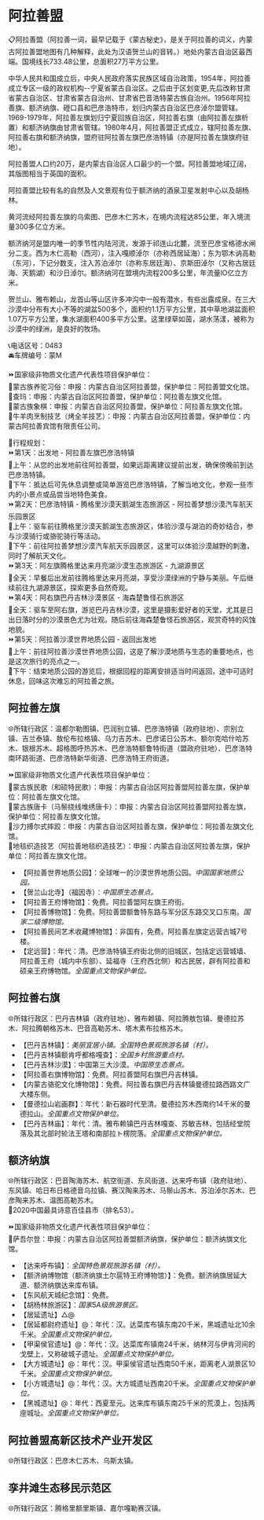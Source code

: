 # 阿拉善盟  

📋阿拉善盟（阿拉善一词，最早记载于《蒙古秘史》，是关于阿拉善的词义，内蒙古阿拉善盟地图有几种解释，此处为汉语贺兰山的音转。）地处内蒙古自治区最西端。国境线长733.48公里，总面积27万平方公里。  
  
中华人民共和国成立后，中央人民政府落实民族区域自治政策，1954年，阿拉善成立专区一级的政权机构--宁夏省蒙古自治区。之后由于区划变更,先后改称甘肃省蒙古自治区、甘肃省蒙古自治州、甘肃省巴音浩特蒙古族自治州。1956年阿拉善旗、额济纳旗、磴口县和巴彦浩特市，划归内蒙古自治区巴彦淖尔盟管辖。1969-1979年，阿拉善左旗划归宁夏回族自治区，阿拉善右旗（由阿拉善左旗析置）和额济纳旗由甘肃省管辖。1980年4月，阿拉善盟正式成立，辖阿拉善左旗、阿拉善右旗和额济纳旗，盟府驻阿拉善左旗巴彦浩特镇（亦是阿拉善左旗旗府驻地）。
  
 阿拉善盟人口约20万，是内蒙古自治区人口最少的一个盟。阿拉善盟地域辽阔，其版图相当于英国的面积。
  
阿拉善盟比较有名的自然及人文景观有位于额济纳的酒泉卫星发射中心以及胡杨林。
  
黄河流经阿拉善左旗的乌索图、巴彦木仁苏木，在境内流程达85公里，年入境流量300多亿立方米。  
  
额济纳河是盟内唯一的季节性内陆河流，发源于祁连山北麓，流至巴彦宝格德水闸分二支。西为木仁高勒（西河），注入嘎顺淖尔（亦称西居延海）；东为鄂木讷高勒（东河），下记分数支，注入苏泊淖尔（亦称东居廷海）、京斯田淖尔（又称古居廷海、天鹅湖）和沙日淖尔。额济纳河在盟境内流程200多公里，年流量lO亿立方米。  
  
贺兰山、雅布赖山，龙首山等山区许多冲沟中一般有潜水，有些出露成泉。在三大沙漠中分布有大小不等的湖盆500多个，面积约1.1万平方公里，其中草地湖盆面积1.07万平方公里，集水湖面积400多平方公里。这里绿草如茵，湖水荡漾，被称为沙漠中的绿洲，是良好的牧场。

📞电话区号：0483  
🚘车牌编号：蒙M  
  
⏩国家级非物质文化遗产代表性项目保护单位：  
🔸蒙古族养驼习俗：申报：内蒙古自治区阿拉善盟，保护单位：阿拉善盟文化馆。  
🔸查玛：申报：内蒙古自治区阿拉善盟，保护单位：阿拉善左旗文化馆。  
🔸蒙古族象棋：申报：内蒙古自治区阿拉善盟，保护单位：阿拉善左旗文化馆。  
🔸牛羊肉烹制技艺（烤全羊技艺）：申报：内蒙古自治区阿拉善盟，保护单位：内蒙古阿拉善宾馆有限责任公司。  
  
🧭行程规划：  
⏩第1天：出发地 - 阿拉善左旗巴彦浩特镇  
🔸上午：从您的出发地前往阿拉善盟，如果远距离建议提前出发，确保傍晚前到达巴彦浩特镇。  
🔸下午：抵达后可先休息调整或简单游览巴彦浩特镇，了解当地文化，参观一些市内的小景点或品尝当地特色美食。   
⏩第2天：巴彦浩特镇 - 腾格里沙漠天鹅湖生态旅游区 - 阿拉善梦想沙漠汽车航天乐园景区  
🔸上午：驱车前往腾格里沙漠天鹅湖生态旅游区，体验沙漠与湖泊的奇妙结合，参与沙漠骑行或骆驼骑行等活动。  
🔸下午：前往阿拉善梦想沙漠汽车航天乐园景区，这里可以体验沙漠越野的刺激，同时了解航天文化。  
⏩第3天：阿左旗腾格里达来月亮湖沙漠生态旅游区 - 九湖源景区  
🔸全天：早餐后出发前往腾格里达来月亮湖，享受沙漠绿洲的宁静与美丽。午后继续前往九湖源景区，探索更多自然奇观。  
⏩第4天：阿右旗巴丹吉林沙漠景区 - 海森楚鲁怪石旅游区  
🔸全天：驱车至阿右旗，游览巴丹吉林沙漠，这里是摄影爱好者的天堂，尤其是日出日落时分的沙漠景色尤为壮观。随后前往海森楚鲁怪石旅游区，观赏奇特的风蚀地貌。  
⏩第5天：阿拉善沙漠世界地质公园 - 返回出发地  
🔸上午：前往阿拉善沙漠世界地质公园，这是了解沙漠地质与生态的重要地点，也是这次旅行的亮点之一。  
🔸下午：结束地质公园的游览后，根据回程的距离安排适当时间返回，途中可适时休息，回味这次难忘的阿拉善之旅。    

## 阿拉善左旗  
🌐所辖行政区：温都尔勒图镇、巴润别立镇、巴彦浩特镇（政府驻地）、宗别立镇、吉兰泰镇、敖伦布拉格镇、乌力吉苏木、巴彦诺日公苏木、额尔克哈什哈苏木、银根苏木、超格图呼热苏木、巴彦浩特额鲁特街道（盟政府驻地）、巴彦浩特南环路街道、巴彦浩特新华街道、巴彦浩特王府街道。  
  
⏩国家级非物质文化遗产代表性项目保护单位：  
🔸蒙古族民歌（和硕特民歌）：申报：内蒙古自治区阿拉善盟阿拉善左旗，保护单位：阿拉善左旗文化馆。  
🔸蒙古族唐卡（马鬃绕线堆绣唐卡）：申报：内蒙古自治区阿拉善盟阿拉善左旗，保护单位：阿拉善左旗文化馆。  
🔸沙力搏尔式摔跤：申报：内蒙古自治区阿拉善左旗，保护单位：阿拉善左旗文化馆。  
🔸地毯织造技艺（阿拉善地毯织造技艺）：申报：内蒙古自治区阿拉善左旗，保护单位：阿拉善左旗文化馆。  
  
* 【阿拉善世界地质公园】：全球唯一的沙漠世界地质公园。*中国国家地质公园。*  
* 【贺兰山北寺】（福因寺）：*中国原生态景点。*  
* 【阿拉善王府博物馆】：免费。阿拉善盟阿左旗王府街。  
* 【阿拉善博物馆】：免费。阿拉善盟额鲁特东路与军分区东路交叉口东南。*国家二级博物馆。*  
* 【阿拉善民间艺术收藏博物馆】：非国有，免费。阿拉善左旗定远营古城7号楼。  
* 【定远营】：年代：清。巴彦浩特镇王府街北侧的旧城区，包括定远营城墙、阿拉善王府（城内中东部）、延福寺（王府西北侧）和古民居，辟有阿拉善和硕亲王府博物馆。*全国重点文物保护单位。*  
  
## 阿拉善右旗  
🌐所辖行政区：巴丹吉林镇（政府驻地）、雅布赖镇、阿拉腾敖包镇、曼德拉苏木、阿拉腾朝格苏木、巴音高勒苏木、塔木素布拉格苏木。  
  
* 【巴丹吉林镇】：*美丽宜居小镇。全国特色景观旅游名镇（村）。*  
* 【巴丹吉林镇额肯呼都格嘎查】：*全国乡村旅游重点村。*  
* 【巴丹吉林沙漠】：中国第三大沙漠。*中国原生态景点。*  
* 【阿拉善右旗博物馆】：免费。阿拉善盟阿右旗巴丹吉林镇。  
* 【内蒙古骆驼文化博物馆】：免费。阿拉善右旗巴丹吉林镇曼德拉路西路文广大楼东侧。  
* 【曼德拉山岩画群】：年代：新石器时代至清。曼德拉苏木西南约14千米的曼德拉山。*全国重点文物保护单位。*  
* 【巴丹吉林庙】：年代：清。雅布赖镇巴丹吉林嘎查、苏敏吉林，包括经堂院落及其北部时轮法王塔和南部拉ト楞院落。*全国重点文物保护单位。*  
  
## 额济纳旗  
🌐所辖行政区：巴音陶海苏木、航空街道、东风街道、达来呼布镇（政府驻地）、东风镇、哈日布日格德音乌拉镇、赛汉陶来苏木、马鬃山苏木、苏泊淖尔苏木、巴彦陶来苏木、温图高勒苏木。  
🏅2020中国最具诗意百佳县市（排名53）。  
  
⏩国家级非物质文化遗产代表性项目保护单位：  
🔸萨吾尔登：申报：内蒙古自治区阿拉善盟额济纳旗，保护单位：额济纳旗文化馆。  
  
* 【达来呼布镇】：*全国特色景观旅游名镇（村）。*  
* 【额济纳博物馆（额济纳旗土尔扈特王府博物馆）】：免费。额济纳旗居延大道、额济纳旗达来库布镇。  
* 【东风航天城纪念馆】：免费。  
* 【胡杨林旅游区】：*国家5A级旅游景区。*  
* 【居延遗址】△@
* 【居延都尉府遗址】@：年代：汉。达菜库布镇东南20千米，黑城遗址北10余千米。*全国重点文物保护单位。*  
* 【甲渠侯官遗址】@：年代：汉。达菜库布镇南24千米，纳林河与伊肯河间的戈壁上，又称破城子遗址。*全国重点文物保护单位。*  
* 【大方城遗址】@：年代：汉。甲渠侯官遗址西南50千米，距离老人湖景区10千米。*全国重点文物保护单位。*  
* 【小方城遗址】@：年代：汉。大方城遗址西南20千米。*全国重点文物保护单位。*  
* 【黑城遗址】@：年代：西夏至元。达来库布镇东南25千米的荒漠上，包括两座城址。*全国重点文物保护单位。*  

## 阿拉善盟高新区技术产业开发区  
🌐所辖行政区：巴彦木仁苏木、乌斯太镇。  

## 孪井滩生态移民示范区  
🌐所辖行政区：腾格里额里斯镇、嘉尔嘎勒赛汉镇。